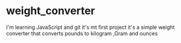 # weight_converter
I'm learning JavaScript and git
it's mt first project
it's a simple weight converter that converts pounds to kilogram ,Gram and ounces